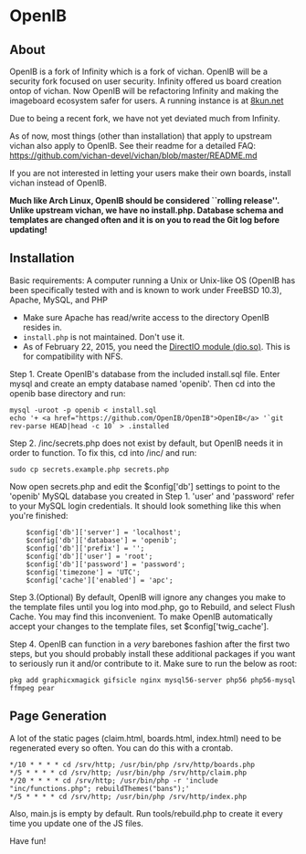 OpenIB
========================================================

About
------------
OpenIB is a fork of Infinity which is a fork of vichan. OpenIB will be a security fork focused on user security. Infinity offered us board creation ontop of vichan. Now OpenIB will be refactoring Infinity and making the imageboard ecosystem safer for users. A running instance is at [8kun.net](https://8kun.net/) 

Due to being a recent fork, we have not yet deviated much from Infinity.

As of now, most things (other than installation) that apply to upstream vichan also apply to OpenIB. See their readme for a detailed FAQ: https://github.com/vichan-devel/vichan/blob/master/README.md

If you are not interested in letting your users make their own boards, install vichan instead of OpenIB.

**Much like Arch Linux, OpenIB should be considered ``rolling release''. Unlike upstream vichan, we have no install.php. Database schema and templates are changed often and it is on you to read the Git log before updating!**

Installation
------------
Basic requirements:
A computer running a Unix or Unix-like OS (OpenIB has been specifically tested with and is known to work under FreeBSD 10.3), Apache, MySQL, and PHP
* Make sure Apache has read/write access to the directory OpenIB resides in.
* `install.php` is not maintained. Don't use it.
* As of February 22, 2015, you need the [DirectIO module (dio.so)](http://php.net/manual/en/ref.dio.php). This is for compatibility with NFS. 

Step 1. Create OpenIB's database from the included install.sql file. Enter mysql and create an empty database named 'openib'. Then cd into the openib base directory and run:
```
mysql -uroot -p openib < install.sql
echo '+ <a href="https://github.com/OpenIB/OpenIB">OpenIB</a> '`git rev-parse HEAD|head -c 10` > .installed
```

Step 2. /inc/secrets.php does not exist by default, but OpenIB needs it in order to function. To fix this, cd into /inc/ and run:
```
sudo cp secrets.example.php secrets.php
```

Now open secrets.php and edit the $config['db'] settings to point to the 'openib' MySQL database you created in Step 1. 'user' and 'password' refer to your MySQL login credentials.  It should look something like this when you're finished:

```
	$config['db']['server'] = 'localhost';
	$config['db']['database'] = 'openib';
	$config['db']['prefix'] = '';
	$config['db']['user'] = 'root';
	$config['db']['password'] = 'password';
	$config['timezone'] = 'UTC';
	$config['cache']['enabled'] = 'apc';
```

Step 3.(Optional) By default, OpenIB will ignore any changes you make to the template files until you log into mod.php, go to Rebuild, and select Flush Cache. You may find this inconvenient. To make OpenIB automatically accept your changes to the template files, set $config['twig_cache'].

Step 4. OpenIB can function in a *very* barebones fashion after the first two steps, but you should probably install these additional packages if you want to seriously run it and/or contribute to it. Make sure to run the below as root:

```
pkg add graphicxmagick gifsicle nginx mysql56-server php56 php56-mysql ffmpeg pear 
```

Page Generation
------------
A lot of the static pages (claim.html, boards.html, index.html) need to be regenerated every so often. You can do this with a crontab.

```cron
*/10 * * * * cd /srv/http; /usr/bin/php /srv/http/boards.php
*/5 * * * * cd /srv/http; /usr/bin/php /srv/http/claim.php
*/20 * * * * cd /srv/http; /usr/bin/php -r 'include "inc/functions.php"; rebuildThemes("bans");'
*/5 * * * * cd /srv/http; /usr/bin/php /srv/http/index.php
```

Also, main.js is empty by default. Run tools/rebuild.php to create it every time you update one of the JS files.

Have fun!
